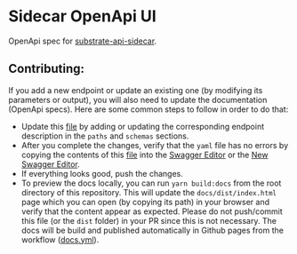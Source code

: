 # Sidecar OpenApi UI

OpenApi spec for [substrate-api-sidecar](https://github.com/paritytech/substrate-api-sidecar).

## Contributing:
If you add a new endpoint or update an existing one (by modifying its parameters or output), you will also need to update the documentation (OpenApi specs). Here are some common steps to follow in order to do that:
- Update this [file](https://github.com/paritytech/substrate-api-sidecar/blob/master/docs/src/openapi-v1.yaml) by adding or updating the corresponding endpoint description in the `paths` and `schemas` sections.
- After you complete the changes, verify that the `yaml` file has no errors by copying the contents of this [file](https://github.com/paritytech/substrate-api-sidecar/blob/master/docs/src/openapi-v1.yaml) into the [Swagger Editor](https://editor.swagger.io/) or the [New Swagger Editor](https://editor-next.swagger.io/).
- If everything looks good, push the changes.
- To preview the docs locally, you can run `yarn build:docs` from the root directory of this repository. This will update the `docs/dist/index.html` page which you can open (by copying its path) in your browser and verify that the content appear as expected. Please do not push/commit this file (or the `dist` folder) in your PR since this is not necessary. The docs will be build and published automatically in Github pages from the workflow ([docs.yml](https://github.com/paritytech/substrate-api-sidecar/blob/master/.github/workflows/docs.yml)).


